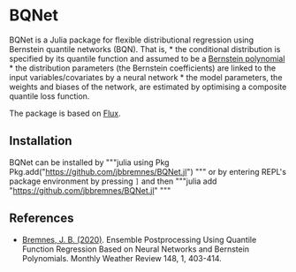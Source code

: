 # BQNet 
BQNet is a Julia package for flexible distributional regression using Bernstein quantile networks (BQN). That is,
     * the conditional distribution is specified by its quantile function and assumed to be a [Bernstein polynomial](https://en.wikipedia.org/wiki/Bernstein_polynomial)
     * the distribution parameters (the Bernstein coefficients) are linked to the input variables/covariates by a neural network
     * the model parameters, the weights and biases of the network, are estimated by optimising a composite quantile loss function.

The package is based on [Flux](https://fluxml.ai/).

## Installation
BQNet can be installed by
"""julia
using Pkg
Pkg.add("https://github.com/jbbremnes/BQNet.jl")
"""
or by entering REPL's package environment by pressing `]` and then
"""julia
add "https://github.com/jbbremnes/BQNet.jl"
"""

## References
   * [Bremnes, J. B. (2020)](https://doi.org/10.1175/MWR-D-19-0227.1). Ensemble Postprocessing Using Quantile Function Regression Based on Neural Networks and Bernstein Polynomials. Monthly Weather Review 148, 1, 403-414.
   
